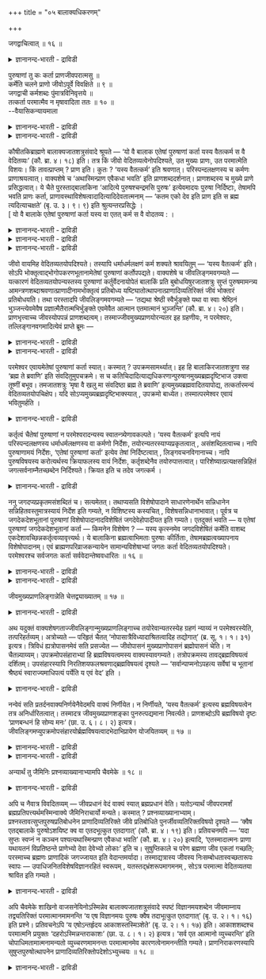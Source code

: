 +++
title = "०५ बालाक्यधिकरणम्"

+++

जगद्वाचित्वात् ॥ १६ ॥  
<details><summary>ज्ञानानन्द-भारती - द्राविडी</summary>

जगत्वासित्वात् ॥ १६ ॥
</details>

पुरुषाणां तु कः कर्ता प्राणजीवपरात्मसु ॥  
कर्मेति चलने प्राणो जीवोऽपूर्वे विवक्षिते ॥ ९ ॥  
जगद्वाची कर्मशब्दः पुंमात्रविनिवृत्तये ॥  
तत्कर्ता परमात्मैव न मृषावादिता ततः ॥ १० ॥  
--वैयासिकन्यायमाला

<details><summary>ज्ञानानन्द-भारती - द्राविडी</summary>

पिराणऩ्। जीवऩ्, परमात्मा इवर्गळुक्कुळ् पुरुषर्गळुक्कु कर्त्ता ऎऩ्बदु यार्? कर्मावॆऩ्ऱु सलऩम् सॊल्वदाल् पिराणऩ्। (अल्लदु) अबूर्वत्तैच् चॊल्ल ऎण्णिऩाल् जीवऩ्।
</details>

<details><summary>ज्ञानानन्द-भारती - द्राविडी</summary>

पुरुषर्गळै मात्तिरम् ऎऩ्बदैत् तडुप्पदऱ्काग कर्म सप्तम् (पोट्टिरुप्पदाल्) जगत्तैच् चॊल्गिऱदु। अदऩ् कर्त्ता परमात्मावे ताऩ्। अदऩाल् ताऩ् पॊय् सॊल्लात् तऩ्मै।
</details>

कौषीतकिब्राह्मणे बालाक्यजातशत्रुसंवादे श्रूयते — ‘यो वै बालाक एतेषां पुरुषाणां कर्ता यस्य वैतत्कर्म स वै वेदितव्यः’ (कौ. ब्रा. ४। १८) इति। तत्र किं जीवो वेदितव्यत्वेनोपदिश्यते, उत मुख्यः प्राणः, उत परमात्मेति विशयः। किं तावत्प्राप्तम् ? प्राण इति। कुतः ? ‘यस्य वैतत्कर्म’ इति श्रवणात्। परिस्पन्दलक्षणस्य च कर्मणः प्राणाश्रयत्वात्। वाक्यशेषे च ‘अथास्मिन्प्राण एवैकधा भवति’ इति प्राणशब्ददर्शनात्। प्राणशब्दस्य च मुख्ये प्राणे प्रसिद्धत्वात्। ये चैते पुरस्ताद्बालाकिना ‘आदित्ये पुरुषश्चन्द्रमसि पुरुषः’ इत्येवमादयः पुरुषा निर्दिष्टाः, तेषामपि भवति प्राणः कर्ता, प्राणावस्थाविशेषत्वादादित्यादिदेवतात्मनाम् — ‘कतम एको देव इति प्राण इति स ब्रह्म त्यदित्याचक्षते’ (बृ. उ. ३। ९। ९) इति श्रुत्यन्तरप्रसिद्धेः ।  
\[ यो वै बालाके एतेषां पुरुषाणां कर्ता यस्य वा एतत् कर्म स वै वोदतव्य : ।

<details><summary>ज्ञानानन्द-भारती - द्राविडी</summary>

ऎऩ्ऱ कौषीदगि उबनिषत्तिल् पुरुषर्गळिऩ् कर्त्तावाग सॊल्लप्पट्टवर् पिराणऩा, जीवऩा, परमात्मावा ऎऩ्ऱु सन्देहम्। 'कर्म' ऎऩ्ऱ पदत्तिऱ्कु सलऩम् ऎऩ्ऱु अर्त्तम् कॊण्डोमाऩाल् पिराणऩ् कर्त्तावागलाम् अबूर्वम् ऎऩ्ऱु अर्त्तमाऩाल् कर्त्ता जीवऩागलाम् ऎऩ्ऱु पूर्वबक्षम्। इङ्गु कर्मबदम् जगत्तैक्कुऱिक्किऱदु। पुरुषऩुक्कु मट्टुम् कर्त्ता ऎऩ्बदिल्लै। जगत् मुऴुवदऱ्कुम् कर्त्ता ऎऩ्बदैक् काट्ट तऩियाग सॊल्लप्पडुगिऱदु। आगवे इन्द मन्दिरत्तिल् कर्त्तावाग सॊल्लप्पट्टदु परमेसुवरऩ् ताऩ् इप्पडि सॊऩ्ऩाल्दाऩ् अजाद सत्रुविऩ् वार्त्तै पॊय्यागामल् उण्मैयाग आगुम्।\]
</details>

<details><summary>ज्ञानानन्द-भारती - द्राविडी</summary>

कौषीदगि पिराह्मणत्तिल् (४-१९) पालागिक्कुम् अजाद सत्रुवुक्कुमुळ्ळ संवादत्तिल् 'हे पालागे, ऎवर् इन्द पुरुषर्गळुक्कु कर्त्तावो इदु ऎवरुडैय कर्मावो अवर्दाऩ् अऱियत्तक्कवर्' ऎऩ्ऱु सॊल्लि यिरुक्किऱदु। अङ्गे अऱिय वेण्डियदाग जीवऩ् उबदेसिक्कप्पडुगिऱदा, अल्लदु मुक्किय पिराणऩा, अल्लदु परमात्मावा ऎऩ्ऱु सन्देहम्।
</details>

<details><summary>ज्ञानानन्द-भारती - द्राविडी</summary>

पूर्वबक्षम्: ऎदु न्यायम्? पिराणऩ् ऎऩ्ऱु एऩ्? “इदु ऎवरुडैय कर्मावो” ऎऩ्ऱु सॊल्लियिरुप्पदाल्, असैवुरूबमाऩ कर्मा पिराणऩै आसिरयित्तिरुप्पदाल्; वाक्किय सेषत्तिलुम् 'पिऱगु इन्द पिराणऩिल्दाऩ् ऒऩ्ऱाग आगिऱदु' ऎऩ्ऱु पिराणसप्तम् काण्बदिऩालुम्; पिराणसप्तम् मुक्कियमाऩ पिराणऩिल् पिरसित्त मायिरुप्पदिऩालुम्, मुऩ्ऩाल् 'आदित्यऩिल् पुरुषऩ्, सन्दिरऩिल् पुरुषऩ्' ऎऩ्बदु मुदलाऩ ऎन्द इन्द पुरुषर्गळ् पालागियिऩाल् कुऱिप्पिडप्पट्टार्गळो, अवर्गळुक्कुम् कर्त्तावाग पिराणऩ् इरुक्कमुडियुम्, आदित्यऩ् मुदलाऩ तेवदात्माक्कळ् पिराणऩुडैय अवस्ता विसेषङ्गळाग (कुऱिप्पिट्ट निलैगळाग) इरुप्पदाल्। 'ऎवर् ऒरु तेवर् ऎऩ्ऱु, पिराणऩ् ऎऩ्ऱु, अवर् पिरह्मम् त्यत् (अदु) ऎऩ्ऱु सॊल्लुगिऱार्गळ्' (पिरुहत् ३-९-९) ऎऩ्ऱ वेऱु सुरुदियिल् पिरसित्ति यिरुप्पदाल्।
</details>

जीवो वायमिह वेदितव्यतयोपदिश्यते। तस्यापि धर्माधर्मलक्षणं कर्म शक्यते श्रावयितुम् — ‘यस्य वैतत्कर्म’ इति। सोऽपि भोक्तृत्वाद्भोगोपकरणभूतानामेतेषां पुरुषाणां कर्तोपपद्यते। वाक्यशेषे च जीवलिङ्गमवगम्यते — यत्कारणं वेदितव्यतयोपन्यस्तस्य पुरुषाणां कर्तुर्वेदनायोपेतं बालाकिं प्रति बुबोधयिषुरजातशत्रुः सुप्तं पुरुषमामन्त्र्य आमन्त्रणशब्दाश्रवणात्प्राणादीनामभोक्तृत्वं प्रतिबोध्य यष्टिघातोत्थापनात्प्राणादिव्यतिरिक्तं जीवं भोक्तारं प्रतिबोधयति। तथा परस्तादपि जीवलिङ्गमवगम्यते — ‘तद्यथा श्रेष्ठी स्वैर्भुङ्क्ते यथा वा स्वाः श्रेष्ठिनं भुञ्जन्त्येवमेवैष प्रज्ञात्मैतैरात्मभिर्भुङ्क्ते एवमेवैत आत्मान एतमात्मानं भुञ्जन्ति’ (कौ. ब्रा. ४। २०) इति। प्राणभृत्त्वाच्च जीवस्योपपन्नं प्राणशब्दत्वम्। तस्माज्जीवमुख्यप्राणयोरन्यतर इह ग्रहणीयः, न परमेश्वरः, तल्लिङ्गानवगमादित्येवं प्राप्ते ब्रूमः —

<details><summary>ज्ञानानन्द-भारती - द्राविडी</summary>

अल्लदु, इन्द जीवऩे इङ्गु अऱिय वेण्डियदाग सॊल्लप्पट्टिरुक्किऱदु। अवऩुक्कुम् ‘इदु ऎवरुडैय कर्मावो' ऎऩ्ऱु तर्मम्, अदर्ममॆऩ्ऱु लक्षणमुळ्ळ कर्मावै सॊल्ल मुडियुम्। अवऩुम् पोक्तावाग इरुप्पदाल् पोगत्तिऱ्कु सादऩमायि रुक्किऱ इन्द पुरुषर्गळुक्कु कर्त्ता ऎऩ्बदु पॊरुन्दुम्। वाक्किय सेषत्तिलुम् जीवलिङ्गम् अऱियप्पडुगिऱदु। ऎदऩाल् ऎऩ्ऱाल्, अऱियप्पडवेण्डियदाय् सॊल्लप् पट्ट पुरुषर्गळिऩ् कर्त्तावै अऱिवदऱ्काग अरुगिल् वन्द पालागियै उत्तेसित्तु, अऱिविक्क विरुप्पमुळ्ळ अजादसत्रु तूङ्गुगिऱ मऩिदऩै कूप्पिडुम् कूप्पिट्ट सप्तत्तै केट्कामलिरुन्ददाल् पिराणऩ् मुदलाऩवै कळुक्कु पोक्ता ऎऩ्ऱ तऩ्मैयिल्लै ऎऩ्बदै पोदित्तुविट्टु, कम्बिऩाल् तट्टिऩबिऱगु ऎऴुन्दिरुन्द तिऩाल् पिराणऩ् मुदलाऩवैगळुक्कु वेऱागवुळ्ळ जीवऩै पोक्ता ऎऩ्ऱु पोदिक्किऱार्। अप्पडिये पिऩ्ऩालुम् जीवलिङ्गम् काण्गिऱदु, 'ऎप्पडि ऒरु पिरदाऩ पुरुषऩ् तऩ्ऩैच् चेर्न्दवर्गळैक् कॊण्डु पोगत्तै अऩुबविक्किऱाऩो, ऎप्पडि पिरदाऩ पुरुषऩैक्कॊण्डु सेर्न्दवर्गळ् पोगत्तै अऩुबविक्किऱार्गळो, अप्पडिये इन्द पिरक्ञात्मा इन्द आत्माक्कळैक् कॊण्डु पोगत्तै अऩुबविक् किऱाऩ्; अप्पडिये इन्द आत्माक्कळ् इन्द आत्मावैक् कॊण्डु पोगत्तै अऩुबविक्किऱार्गळ्' (कौषीदगी पिराह्मणम् ४-२०) ऎऩ्ऱु, पिराणऩै तरिप्पदालुम् जीवऩुक्कु पिराणऩ् ऎऩ्ऱ सप्तमिरुप्पदु पॊरुन्दुम्।
</details>

<details><summary>ज्ञानानन्द-भारती - द्राविडी</summary>

आगैयाल् जीवऩ् मुक्किय पिराणऩ्। इव्विरण्डिल् ऒऩ्ऱु इङ्गे ऎडुत्तुक्कॊळ्ळत्तक्कदु, परमेसुवरऩ् अल्ल अवरुक्कुरिय लिङ्गम् काणाददिऩाल्, ऎऩ्ऱु।
</details>

परमेश्वर एवायमेतेषां पुरुषाणां कर्ता स्यात्। कस्मात् ? उपक्रमसामर्थ्यात्। इह हि बालाकिरजातशत्रुणा सह ‘ब्रह्म ते ब्रवाणि’ इति संवदितुमुपचक्रमे। स च कतिचिदादित्याद्यधिकरणान्पुरुषानमुख्यब्रह्मदृष्टिभाज उक्त्वा तूष्णीं बभूव। तमजातशत्रुः ‘मृषा वै खलु मा संवदिष्ठा ब्रह्म ते ब्रवाणि’ इत्यमुख्यब्रह्मवादितयापोद्य, तत्कर्तारमन्यं वेदितव्यतयोपचिक्षेप। यदि सोऽप्यमुख्यब्रह्मदृष्टिभाक्स्यात् , उपक्रमो बाध्येत। तस्मात्परमेश्वर एवायं भवितुमर्हति ।

<details><summary>ज्ञानानन्द-भारती - द्राविडी</summary>

सित्तान्दम्: इव्विदम् वरुम् पोदु सॊल्गिऱोम्; इन्द पुरुषर्गळुक्कु कर्त्तावाग इरुक्कुम् इवर् परमेसुवरऩागत्ताऩ् इरुक्क वेण्डुम्। एऩ्? आरम्बत्तिल् पलत्तिऩाल् इङ्गे पालागि अजाद सत्रुवुडऩ् कूड 'उमक्कु पिरह् मत्तैच् चॊल्गिऱेऩ्' ऎऩ्ऱल्लवा सम्बाषणै सॆय्य आरम्बित्तार्। अवर् मुक्कियमाऩ पिरह्म तिरुष्टिक्कु विषयमिल्लाद, आदित्यऩ् मुदलाऩदु कळिल् उळ्ळ सिल पुरुषर्गळै सॊल्लिविट्टु सुम्मा इरुन्दुविट्टार्। ‘उमक्कु पिरह्मत्तैच् चॊल्गिऱेऩ् ऎऩ्ऱु पॊय्यागच् चॊल्लादीर्' ऎऩ्ऱु अजाद सत्रु अवरै मुक्कियमिल्लाद पिरह्मत्तैच् चॊऩ्ऩवराग अबवादम् सॊल्लिविट्टु, अवैगळुक्कु कर्त्ता वायुळ्ळ वेऱु ऒऩ्ऱै अऱिय वेण्डियदाग ऎडुत्तुक्काट्टिऩार्। अदुवुम् मुक्कियमाऩ पिरह्म तिरुष्टिक्कु विषयमिल्लैयाऩाल्, आरम्बम् पादिक्कप्पडुम्। आगैयाल् इदु परमेसुवरऩागत्ताऩ् इरुप्पदु न्यायम्।
</details>

कर्तृत्वं चैतेषां पुरुषाणां न परमेश्वरादन्यस्य स्वातन्त्र्येणावकल्पते। ‘यस्य वैतत्कर्म’ इत्यपि नायं परिस्पन्दलक्षणस्य धर्माधर्मलक्षणस्य वा कर्मणो निर्देशः, तयोरन्यतरस्याप्यप्रकृतत्वात् , असंशब्दितत्वाच्च। नापि पुरुषाणामयं निर्देशः, ‘एतेषां पुरुषाणां कर्ता’ इत्येव तेषां निर्दिष्टत्वात् , लिङ्गवचनविगानाच्च। नापि पुरुषविषयस्य करोत्यर्थस्य क्रियाफलस्य वायं निर्देशः, कर्तृशब्देनैव तयोरुपात्तत्वात्। पारिशेष्यात्प्रत्यक्षसन्निहितं जगत्सर्वनाम्नैतच्छब्देन निर्दिश्यते। क्रियत इति च तदेव जगत्कर्म ।

<details><summary>ज्ञानानन्द-भारती - द्राविडी</summary>

इन्द पुरुषर्गळुक्कु कर्त्तावागयिरुक्कुम् तऩ्मैयुम्, परमेसुवरऩैत् तविर वेऱॊरुवरुक्कुम् स्वदन्दिरमाग पॊरुन्दादु। अवरुडैय कर्मा इदु' ऎऩ्ऱ इदुवुम् असैवु रूबमागवो, तर्मादर्म रूबमागवो उळ्ळ कर्मावै कुऱिप्पिडुवदिल्लै। अवैगळिल् ऒऩ्ऱुम्गूड पिरगिरुदमिल्लाददिऩाल्, सॊल्लप् पडाददिऩालुम् इन्दक् कुऱिप्पिडल् पुरुषर्गळैप् पऱ्ऱियुमिल्लै, इन्द पुरुषर्गळुक्कु कर्त्ता ऎऩ्ऱे अवर्गळ् कुऱिप्पिडप्पट्टिरुप्पदिऩाल्, लिङ्गम्, वसऩम् इरण्डिलुम् वित्यासप्पडुवदिऩालुम्, पुरुषऩै विषयमायुळ्ळ ‘क्रु’तादुविऩ् अर्त्तमाऩ उण्डुबण्णु वदो, अदऩ् पलमाऩ उत्पत्तियो इङ्गु कर्म सप्तत्ताल् कुऱिप्पिडप्पडविल्लै, अव्विरण्डुम् कर्त्ता ऎऩ्ऱ सप्तत्तिऩालेये, किडैत्तुविट्टबडियाल्। मिञ्जुवदिऩाल्, पिरत्यक्षमाय् मुऩ् निऱ्कुम् जगत्तु ‘एदत्’ ऎऩ्ऱ सर्व नाम् सप्तत्तिऩाल् कुऱिक्कप्पडुगिऱदु। सॆय्यप्पडुगिऱदु ऎऩ्बदिऩाल् अन्द जगत्ते कर्मा।
</details>

ननु जगदप्यप्रकृतमसंशब्दितं च। सत्यमेतत्। तथाप्यसति विशेषोपादाने साधारणेनार्थेन सन्निधानेन सन्निहितवस्तुमात्रस्यायं निर्देश इति गम्यते, न विशिष्टस्य कस्यचित् , विशेषसन्निधानाभावात्। पूर्वत्र च जगदेकदेशभूतानां पुरुषाणां विशेषोपादानादविशेषितं जगदेवेहोपादीयत इति गम्यते। एतदुक्तं भवति — य एतेषां पुरुषाणां जगदेकदेशभूतानां कर्ता — किमनेन विशेषेण ? — यस्य कृत्स्नमेव जगदविशेषितं कर्मेति वाशब्द एकदेशावच्छिन्नकर्तृत्वव्यावृत्त्यर्थः। ये बालाकिना ब्रह्मत्वाभिमताः पुरुषाः कीर्तिताः, तेषामब्रह्मत्वख्यापनाय विशेषोपादानम्। एवं ब्राह्मणपरिव्राजकन्यायेन सामान्यविशेषाभ्यां जगतः कर्ता वेदितव्यतयोपदिश्यते। परमेश्वरश्च सर्वजगतः कर्ता सर्ववेदान्तेष्ववधारितः ॥ १६ ॥

<details><summary>ज्ञानानन्द-भारती - द्राविडी</summary>

जगत्तुम् पिरगिरुदमिल्लैये, सॊल्लप्पडवुम् इल्लैये ऎऩ्ऱाल्, इदु वास्तवम्, अप्पडि याऩालुम्, विसेषत्तै सॊल्लामलिरुक्कुम्बोदु, पॊदुवाऩ पदार्त्तम् मुऩ् इरुप्पदिऩाल् मुऩ्ऩुळ्ळ वस्तु मात्तिरत्तिऱ्कु इन्द कुऱिप्पिडल् विसेषत्तुडऩ् कूडिऩ ऎदऱ्कुमिल्लै, ऎऩ्ऱु तॆरिगिऱदु। विसेषम् मुऩ् इल्ला तदिऩाल्, मुऩ्ऩाल् जगत्तिऩ् ऒरु अंसमायिरुक्कुम् पुरुषर्गळै विसे षमागक् कण्डिरुप्पदऩाल्, पॊदुवायुळ्ळ जगत्तुत्ताऩ् इङ्गे ऎडुत्तुक्कॊळ्ळप् पट्टिरुक्किऱदु ऎऩ्ऱु तॆरिगिऱदु। इदु सॊऩ्ऩदाग आगिऱदु। जगत्तिऩ् ऒरु अंसमायिरुक्कुम् इन्द पुरुषर्गळुक्कु ऎवर् कर्त्तावो, इन्द विसेषम्दाऩ् ऎदऱ्कु? पॊदुवायुळ्ळ पूरा जगत्तुमे ऎवरुडैय कार्यमाग इरुक्किऱदो, ऎऩ्ऱु 'वा' ऎऩ्ऱ सप्तम् ऒरु अंसत्तिऩाल् वरैयऱुक्कप्पट्ट कर्त्तात् तऩ्मैयै विलक्कुवदिल् तात्पर्यमुळ्ळदु। पालागियिऩाल् पिरह्म मॆऩ्ऱु निऩैत्तु ऎन्द पुरुषर्गळ् सॊल्लप् पट्टार्गळो, अवर्गळुक्कु पिरह्मत्तऩ्मै इल्लै यॆऩ्ऱु तॆरिविप्पदऱ्काग विसेषत्तैच् चॊऩ्ऩदु।
</details>

<details><summary>ज्ञानानन्द-भारती - द्राविडी</summary>

इव्विदम्, पिराह्मण परिविराजग नियायप्पडि, पॊदुवागवुम् विसेषमागवुम् जगत्तिऩ् कर्त्ता अऱियप् पड वेण्डियवराग उबदेसिक्कप्पडुगिऱार्। परमेसुवर ऩो ऎल्ला जगत्तिऱ्कुम् कर्त्ता ऎऩ्ऱु ऎल्ला उबनिषत् तुक्कळिलुम् तीर्माऩम् सॆय्यप्पट्टिरुक्किऱदु।
</details>

जीवमुख्यप्राणलिङ्गान्नेति चेत्तद्व्याख्यातम् ॥ १७ ॥  
<details><summary>ज्ञानानन्द-भारती - द्राविडी</summary>

जीवमुक्यप्राणलिङ्गान्नेदि सेत्तत्व्याक्यादम् ॥ १७ ॥
</details>

अथ यदुक्तं वाक्यशेषगताज्जीवलिङ्गान्मुख्यप्राणलिङ्गाच्च तयोरेवान्यतरस्येह ग्रहणं न्याय्यं न परमेश्वरस्येति, तत्परिहर्तव्यम्। अत्रोच्यते — परिहृतं चैतत् ‘नोपासात्रैविध्यादाश्रितत्वादिह तद्योगात्’ (ब्र. सू. १। १। ३१) इत्यत्र। त्रिविधं ह्यत्रोपासनमेवं सति प्रसज्येत — जीवोपासनं मुख्यप्राणोपासनं ब्रह्मोपासनं चेति। न चैतन्न्याय्यम्। उपक्रमोपसंहाराभ्यां हि ब्रह्मविषयत्वमस्य वाक्यस्यावगम्यते। तत्रोपक्रमस्य तावद्ब्रह्मविषयत्वं दर्शितम्। उपसंहारस्यापि निरतिशयफलश्रवणाद्ब्रह्मविषयत्वं दृश्यते — ‘सर्वान्पाप्मनोऽपहत्य सर्वेषां च भूतानां श्रैष्ठ्यं स्वाराज्यमाधिपत्यं पर्येति य एवं वेद’ इति ।

<details><summary>ज्ञानानन्द-भारती - द्राविडी</summary>

वाक्कियसे षत्तिलुळ्ळ जीवलिङ्गत्तिऩालुम् मुक्कियप्राण लिङ्गत्तिऩालुम् अवैगळुक्कुळ् ऒऩ्ऱुक्कुत्ताऩ् इङ्गे ऎडुत्तल् न्यायम्। परमेसुरवऩुक्कु अल्ल, ऎऩ्ऱु ऎदु सॊल्लप्पट्टदो, अदु परिहरिक्कप्पडवेण्डुम्। अव्विषयत्तिल् सॊल्लप्पडुगिऱदु। इदु 'उबासऩै मूऩ्ऱुविदमागु मादलाल् इल्लै, आसिरयिक्कप्पट्टिरुप्पदाल् इङ्गे अदऩ् सेर्क्कै इरुप्पदाल्' (सूत्रम् १-१-३१) ऎऩ्ऱविडत्तिल् परिहरिक्कप्पट्टुविट्टदु। इव्विदमि रुन्दाल् इङ्गे मूऩ्ऱुविदमाऩ उबासऩै ऎऩ्ऱु एऱ्पडुम्। जीव उबासऩै, मुक्यप्राण उबासऩै, पिरह्म उबासऩै ऎऩ्ऱु। इदुवो न्यायमिल्लै। आरम्बम्, मुडिवु इरण्डिलिरुन्दुम् इन्द वाक्कियम् प्रह्म विषयमॆऩ्ऱु तॆरिगिऱदु। अदिल् आरम्बत्तिल् प्रह्म विषयम् ऎऩ्बदु काट्टप्पट्टुविट्टदु। मुडिविऱ्कुम् निरदिसयमाऩ पलऩ् सॊल्लियिरुप्पदाल् पिरह्म विषयत्तऩ्मै काण्गिऱदु। 'ऎवऩ् इव्विदम् अऱिगिऱाऩो अवऩ् ऎल्ला पावङ्गळैयुम् नासम् सॆय्दुविट्टु, ऎल्ला पिराणिगळुक्कुम् मेलायिरुक्कुम् तऩ्मैयैयुम् तऩक्कुत्ताऩे राजावागविरुक्कुम् तऩ्मैयैयुम् अदिबदियायिरुक्कुम् तऩ्मैयैयुम् अडैगिऱाऩ्' ऎऩ्ऱु।
</details>

नन्वेवं सति प्रतर्दनवाक्यनिर्णयेनैवेदमपि वाक्यं निर्णीयेत। न निर्णीयते, ‘यस्य वैतत्कर्म’ इत्यस्य ब्रह्मविषयत्वेन तत्र अनिर्धारितत्वात्। तस्मादत्र जीवमुख्यप्राणशङ्का पुनरुत्पद्यमाना निवर्त्यते। प्राणशब्दोऽपि ब्रह्मविषयो दृष्टः ‘प्राणबन्धनं हि सोम्य मनः’ (छा. उ. ६। ८। २) इत्यत्र। जीवलिङ्गमप्युपक्रमोपसंहारयोर्ब्रह्मविषयत्वादभेदाभिप्रायेण योजयितव्यम् ॥ १७ ॥

<details><summary>ज्ञानानन्द-भारती - द्राविडी</summary>

इप्पडियिरुन्दाल् पिरदर्दऩऩुडैय वाक्यत्तै निर्णयम् सॆय्वदिऩालेये इन्द वाक्कियमुम् कूड निर्णयिक्कप्पट्टदाग आगिविडुमे! ऎऩ्ऱाल्, निर्णयिक् कप्पडविल्लै। 'इदु ऎवरुडैय कर्मावो' ऎऩ्बदऱ्कु पिरह्म विषयत्तऩ्मै ऎऩ्ऱु अङ्गे तीर्माऩिक् कप्पडाददाल्। आगैयाल् इङ्गे जीवऩ् मुक्किय पिराणऩ् ऎऩ्ऱ सङ्गै मऱुबडियुम् किळम्बुवदु निवर्त्तिक् कप्पडुगिऱदु।
</details>

<details><summary>ज्ञानानन्द-भारती - द्राविडी</summary>

पिराणऩ् ऎऩ्ऱ सप्तमुम्, 'हे सोम्य, पिराणऩिल् कट्टुप्पट्टदल्लवा मऩस्' (सान् ६-८-२) ऎऩ्ऱ इडत्तिल् पिरह्म विषयमाग काण्गिऱदु। जीवलिङ्गमुम्, आरम्बम् मुडिवु इव्विरण्डुम् पिरह्म विषयमायिरुप्पदाल्, (जीवऩुक्कुम् पिरह्मत्तिऱ्कु मुळ्ळ) अबेदमॆऩ्ऱु अबिप्पिरायत्तिऩाल् सरिप्पडुत् तिक्कॊळ्ळ वेण्डुम्।
</details>

अन्यार्थं तु जैमिनिः प्रश्नव्याख्यानाभ्यामपि चैवमेके ॥ १८ ॥  
<details><summary>ज्ञानानन्द-भारती - द्राविडी</summary>

अन्यार्दम् तु जैमिनि: प्रच्नव्याक्यानाप्यामबि सैवमेगे ॥ १८ ॥
</details>

अपि च नैवात्र विवदितव्यम् — जीवप्रधानं वेदं वाक्यं स्यात् ब्रह्मप्रधानं वेति। यतोऽन्यार्थं जीवपरामर्शं ब्रह्मप्रतिपत्त्यर्थमस्मिन्वाक्ये जैमिनिराचार्यो मन्यते। कस्मात् ? प्रश्नव्याख्यानाभ्याम्। प्रश्नस्तावत्सुप्तपुरुषप्रतिबोधनेन प्राणादिव्यतिरिक्ते जीवे प्रतिबोधिते पुनर्जीवव्यतिरिक्तविषयो दृश्यते — ‘क्वैष एतद्बालाके पुरुषोऽशयिष्ट क्व वा एतदभूत्कुत एतदागात्’ (कौ. ब्रा. ४। १९) इति। प्रतिवचनमपि — ‘यदा सुप्तः स्वप्नं न कञ्चन पश्यत्यथास्मिन्प्राण एवैकधा भवति’ (कौ. ब्रा. ४। २०) इत्यादि, ‘एतस्मादात्मनः प्राणा यथायतनं विप्रतिष्ठन्ते प्राणेभ्यो देवा देवेभ्यो लोकाः’ इति च। सुषुप्तिकाले च परेण ब्रह्मणा जीव एकतां गच्छति; परस्माच्च ब्रह्मणः प्राणादिकं जगज्जायत इति वेदान्तमर्यादा। तस्माद्यत्रास्य जीवस्य निःसम्बोधतास्वच्छतारूपः स्वापः — उपाधिजनितविशेषविज्ञानरहितं स्वरूपम् , यतस्तद्भ्रंशरूपमागमनम् , सोऽत्र परमात्मा वेदितव्यतया श्रावित इति गम्यते ।

<details><summary>ज्ञानानन्द-भारती - द्राविडी</summary>

मेलुम्, इङ्गे इन्द वाक्कियम् जीवऩै पिरदाऩमाग उळ्ळदा अल्लदु पिरह्मत्तै पिरदाऩ मायुळ्ळदा ऎऩ्ऱ विवादमे वेण्डाम्। एऩॆऩ्ऱाल्, इन्द वाक्कियत्तिल् जीवऩै सॊल्लियिरुप्पदु वेऱु विषयत्तिऱ्काग, अदावदु प्रह्मत्तै अऱिवदऱ्काग, ऎऩ्ऱु जैमिऩि आसार्यार् ऎण्णुगिऱार्। ऎदऩाल्, ‘केळ्वियिलिरुन्दुम् वियाक्याऩत्तिलिरुन्दुम्' केळ्वि, तूङ्गिऩ मऩुष्यऩै ऎऴुप्पिऩदिऩाल् पिराणऩ् मुदलाऩदिऱ्कु वेऱाग जीवऩै पोदित्तुविट्टु, मऱुबडियुम् जीवऩुक्कु वेऱायुळ्ळ विषयम् काणप् पडुगिऱदु। 'हे पालागे, इवऩ् ऎङ्गे इव्विदम् तूङ्गिऩाऩ्? ऎङ्गे इव्विदम् इरुन्दाऩ्? ऎङ्गे यिरुन्दु इव्विदम् वन्दाऩ्?' (कौषीदगि पिराह्मणम् ४-१९) ऎऩ्ऱु। पदिलुम्, 'तूङ्गुगिऱवऩ् ऎप्पॊऴुदु ऎन्द स्वप्ऩत्तैयुम् काण्बदिल्लैयो अप्पॊऴुदु इन्द पिराणणिल्दाऩ् ऒऩ्ऱाग आगिविडुगिऱाऩ्' (कौ। ४-२०) ऎऩ्बदु मुदलाऩदु। 'इन्द आत्माविलिरुन्दु (किळम्बि) इन्दिरियङ्गळ् अदऩदऩ् इडत्तिऱ्कुत्तक्कबडि वन्दु सेरुगिऩ्ऱऩ' (४-२०) ऎऩ्ऱु। सुषुप्ति कालत्तिलो, जीवऩ् परबिरह्मत्तुडऩ् ऒऩ्ऱायिरुक्कुम् तऩमैयै अडैगिऱाऩ् परबिरह्मत्तिलिरुन्दु पिराणऩ् मुदलाऩ जगत् उण्डागिऱदु ऎऩ्बदु उबनिषत्तुक्कळिऩ् कोट्पाडु। आगैयाल्, ऎङ्गे इन्द जीवऩुक्कु विसेष अऱिविल्लाद तॆळिवु रूबमाऩ तूक्कम् उबादिगळाल् एऱ्पडुगिऱ, विसेष अऱिविल्लाद स्वरूबमो, अन्द निलैयिलिरुन्दु नऴुवुदल् ऎऩ्ऱ वरवु ऎदिलिरुन्दो अन्द परमात्मा इङ्गु अऱियप्पड वेण्डियवराग सॊल्लप्पट्टिरुक्किऱार् ऎऩ्ऱु तॆरिगिऱदु।
</details>

अपि चैवमेके शाखिनो वाजसनेयिनोऽस्मिन्नेव बालाक्यजातशत्रुसंवादे स्पष्टं विज्ञानमयशब्देन जीवमाम्नाय तद्व्यतिरिक्तं परमात्मानमामनन्ति ‘य एष विज्ञानमयः पुरुषः क्वैष तदाभूत्कुत एतदागात्’ (बृ. उ. २। १। १६) इति प्रश्ने। प्रतिवचनेऽपि ‘य एषोऽन्तर्हृदय आकाशस्तस्मिञ्शेते’ (बृ. उ. २। १। १७) इति। आकाशशब्दश्च परमात्मनि प्रयुक्तः ‘दहरोऽस्मिन्नन्तराकाशः’ (छा. उ. ८। १। २) इत्यत्र। ‘सर्व एत आत्मानो व्युच्चरन्ति’ इति चोपाधिमतामात्मनामन्यतो व्युच्चरणमामनन्तः परमात्मानमेव कारणत्वेनामनन्तीति गम्यते। प्राणनिराकरणस्यापि सुषुप्तपुरुषोत्थापनेन प्राणादिव्यतिरिक्तोपदेशोऽभ्युच्चयः ॥ १८ ॥

<details><summary>ज्ञानानन्द-भारती - द्राविडी</summary>

मेलुम् इव्विदमे सिलरुम्, अदावदु वाजसनेयि सागिगळ्, इन्द पालागि अजादसत्रु संवादत्तिलेये स्पष्टमाग विक्ञाऩमयऩ् ऎऩ्ऱ सप्तत्तिऩाल् जीवऩै सॊल्लिविट्टु, अदऱ्कु वेऱाग परमात्मावै सॊल्गिऱार्गळ्; 'ऎन्द इन्द विक्ञाऩ मयऩाऩ पुरुषऩो अवऩ् अप्पॊऴुदु ऎङ्गे इरुन्दाऩ्? ऎङ्गेयिरुन्दु इव्विदम् वन्दाऩ्?’ ऎऩ्ऱु केळ्वियिलुम्, 'ह्रुदयत्तिऱ्कुळ्ळे ऎन्द इन्द आगासमो अदिल् पडुत्तिरुक्किऱाऩ्' ऎऩ्ऱ पदिलिलुम्। आगासम् ऎऩ्ऱ सप्तम् परमात्मा ऎऩ्ऱ अर्त्तत्तिल् पिरयोगम् सॆय्यप्पट्टिरुक्किऱदु। ‘इदिल् उळ्ळे तहरमाऩ आगासम्' (सान्। ८-१-१) ऎऩ्ऱविडत्तिल्, 'इन्द आत्माक्कळ् ऎल्लाम् वॆळिक्किळम्बुगिऩ्ऱऩ' ऎऩ्ऱु उबादिगळोडु कूडिय आत्माक्कळुक्कु वेऱॊऩ्ऱि लिरुन्दु वॆळिक्किळम्बुवदैच् चॊल्गिऱवर्गळ् परमात् मावैये कारणमागच् चॊल्गिऱार्गळ् ऎऩ्ऱु तॆरिगिऱदु। तूङ्गिऩ मऩिदऩै ऎऴुप्पुवदऩ् मूलम् पिराणऩ् मुदलियवैगळुक्कु वेऱायुळ्ळदै उबदेसिप्पदु पिराणऩै निरागरणम् सॆय्वदऱ्कु पलत्तैक् कॊडुक्किऱदु।
</details>


